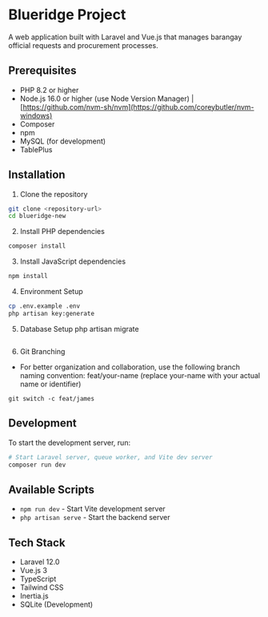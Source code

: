 # Blueridge Project

A web application built with Laravel and Vue.js that manages barangay official requests and procurement processes.

## Prerequisites

- PHP 8.2 or higher
- Node.js 16.0 or higher (use Node Version Manager) | [https://github.com/nvm-sh/nvm](https://github.com/coreybutler/nvm-windows)
- Composer
- npm 
- MySQL (for development)
- TablePlus

## Installation

1. Clone the repository
```sh
git clone <repository-url>
cd blueridge-new
```

2. Install PHP dependencies
```sh
composer install
```

3. Install JavaScript dependencies
```sh
npm install
```

4. Environment Setup
```sh
cp .env.example .env
php artisan key:generate
```

5. Database Setup
php artisan migrate
```
````
6. Git Branching
- For better organization and collaboration, use the following branch naming convention:
feat/your-name (replace your-name with your actual name or identifier)
```
git switch -c feat/james
```
## Development

To start the development server, run:
```sh
# Start Laravel server, queue worker, and Vite dev server
composer run dev
```

## Available Scripts

- `npm run dev` - Start Vite development server
- `php artisan serve` - Start the backend server

## Tech Stack

- Laravel 12.0
- Vue.js 3
- TypeScript
- Tailwind CSS
- Inertia.js
- SQLite (Development)
